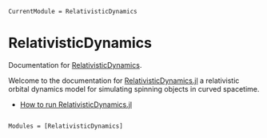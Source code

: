 ```@meta
CurrentModule = RelativisticDynamics
```

# RelativisticDynamics

Documentation for [RelativisticDynamics](https://github.com/tomkimpson/RelativisticDynamics.jl).

Welcome to the documentation for [RelativisticDynamics.jl](https://github.com/tomkimpson/RelativisticDynamics.jl) a relativistic orbital dynamics model for simulating spinning objects in curved spacetime.


- [How to run RelativisticDynamics.jl](how_to_run.md)


```@index
```

```@autodocs
Modules = [RelativisticDynamics]
```
